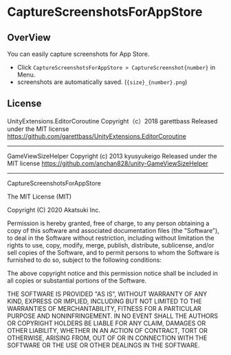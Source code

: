 # CaptureScreenshotsForAppStore

## OverView

You can easily capture screenshots for App Store.

- Click `CaptureScreenshotsForAppStore > CaptureScreenshot{number}` in Menu.
- screenshots are automatically saved. (`{size}_{number}.png`)

## License

UnityExtensions.EditorCoroutine
Copyright（c）2018 garettbass
Released under the MIT license
https://github.com/garettbass/UnityExtensions.EditorCoroutine

---

GameViewSizeHelper
Copyright (c) 2013 kyusyukeigo
Released under the MIT license
https://github.com/anchan828/unity-GameViewSizeHelper

---

CaptureScreenshotsForAppStore

The MIT License (MIT)

Copyright (C) 2020 Akatsuki Inc.

Permission is hereby granted, free of charge, to any person obtaining a copy
of this software and associated documentation files (the "Software"), to deal
in the Software without restriction, including without limitation the rights
to use, copy, modify, merge, publish, distribute, sublicense, and/or sell
copies of the Software, and to permit persons to whom the Software is
furnished to do so, subject to the following conditions:

The above copyright notice and this permission notice shall be included in all
copies or substantial portions of the Software.

THE SOFTWARE IS PROVIDED "AS IS", WITHOUT WARRANTY OF ANY KIND, EXPRESS OR
IMPLIED, INCLUDING BUT NOT LIMITED TO THE WARRANTIES OF MERCHANTABILITY,
FITNESS FOR A PARTICULAR PURPOSE AND NONINFRINGEMENT. IN NO EVENT SHALL THE
AUTHORS OR COPYRIGHT HOLDERS BE LIABLE FOR ANY CLAIM, DAMAGES OR OTHER
LIABILITY, WHETHER IN AN ACTION OF CONTRACT, TORT OR OTHERWISE, ARISING FROM,
OUT OF OR IN CONNECTION WITH THE SOFTWARE OR THE USE OR OTHER DEALINGS IN THE
SOFTWARE.
